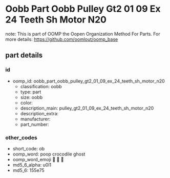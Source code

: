# Oobb Part Oobb Pulley Gt2 01 09 Ex 24 Teeth Sh Motor N20  

note: This is part of OOMP the Oopen Organization Method For Parts. For more details: https://github.com/oomlout/oomp_base

##  part details





### id
* oomp_id: oobb_part_oobb_pulley_gt2_01_09_ex_24_teeth_sh_motor_n20
  * classification: oobb
  * type: part
  * size: oobb
  * color: 
  * description_main: pulley_gt2_01_09_ex_24_teeth_sh_motor_n20
  * description_extra: 
  * manufacturer: 
  * part_number: 

### other_codes
* short_code: ob
* oomp_word: poop crocodile ghost
* oomp_word_emoji :poop: :crocodile: :ghost:
* md5_6_alpha: u0l1
* md5_6: 155e75